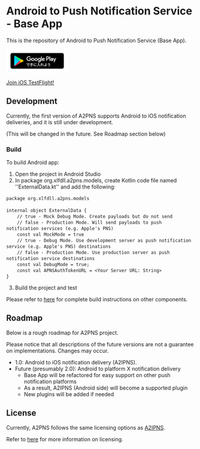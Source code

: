 # Android to Push Notification Service - Base App
This is the repository of Android to Push Notification Service (Base App).

<a href="https://play.google.com/store/apps/details?id=org.xlfdll.a2pns">
  <img src="https://github.com/xlfdll/xlfdll.github.io/raw/master/images/google-play-badge.png" alt="Get A2PNS (Android) on Google Play Store" height="64">
</a>

[Join iOS TestFlight!](https://testflight.apple.com/join/cbUVu5XI)

## Development
Currently, the first version of A2PNS supports Android to iOS notification deliveries, and it is still under development.

(This will be changed in the future. See Roadmap section below)

### Build
To build Android app:

1. Open the project in Android Studio
2. In package org.xlfdll.a2pns.models, create Kotlin code file named ''ExternalData.kt'' and add the following:

```
package org.xlfdll.a2pns.models

internal object ExternalData {
    // true - Mock Debug Mode. Create payloads but do not send
    // false - Production Mode. Will send payloads to push notification services (e.g. Apple's PNS)
    const val MockMode = true
    // true - Debug Mode. Use development server as push notification service (e.g. Apple's PNS) destinations
    // false - Production Mode. Use production server as push notification service destinations
    const val DebugMode = true;
    const val APNSAuthTokenURL = <Your Server URL: String>
}
```

3. Build the project and test

Please refer to [here](https://github.com/bi119aTe5hXk/A2IPNS/blob/master/README.md) for complete build instructions on other components.

## Roadmap
Below is a rough roadmap for A2PNS project.

Please notice that all descriptions of the future versions are not a guarantee on implementations. Changes may occur.

- 1.0: Android to iOS notification delivery (A2IPNS).
- Future (presumably 2.0): Android to platform X notification delivery
  - Base App will be refactored for easy support on other push notification platforms
  - As a result, A2IPNS (Android side) will become a supported plugin
  - New plugins will be added if needed
  
## License
Currently, A2PNS follows the same licensing options as [A2IPNS](https://github.com/bi119aTe5hXk/A2IPNS).

Refer to [here](https://github.com/bi119aTe5hXk/A2IPNS/blob/master/README.md) for more information on licensing.
